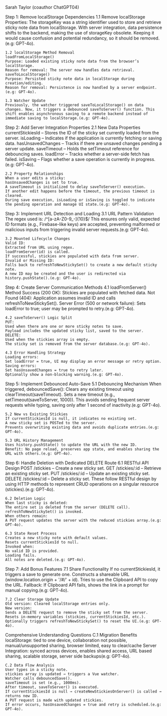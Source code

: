 Sarah Taylor (coauthor ChatGPT04)


Step 1: Remove localStorage Dependencies
    1.1 Remove localStorage Properties: The storageKey was a string identifier used to store and retrieve sticky note data from localStorage. With server integration, data persistence shifts to the backend, making the use of storageKey obsolete. Keeping it would cause confusion and potential redundancy, so it should be removed.(e.g: GPT-4o).

    1.2 localStorage Method Removal
    loadFromLocalStorage()
    Purpose: Loaded existing sticky note data from the browser’s localStorage.
    Reason for removal: The server now handles data retrieval.
    saveToLocalStorage()
    Purpose: Persisted sticky note data in localStorage during creation/editing.
    Reason for removal: Persistence is now handled by a server endpoint.(e.g: GPT-4o).

    1.3 Watcher Update
    Previously, the watcher triggered saveToLocalStorage() on data changes. Now, it triggers a debounced saveToServer() function. This shift enables asynchronous saving to a remote backend instead of immediate saving to localStorage.(e.g: GPT-4o).


Step 2: Add Server Integration Properties
    2.1 New Data Properties
    currentStickiesId – Stores the ID of the sticky set currently loaded from the server.
    isLoading – Indicates if the application is currently fetching or saving data.
    hasUnsavedChanges – Tracks if there are unsaved changes pending a server update.
    saveTimeout – Holds the setTimeout reference for debouncing saves.
    loadError – Tracks whether a server-side fetch has failed.
    isSaving – Flags whether a save operation is currently in progress.(e.g: GPT-4o).

    2.2 Property Relationships
    When a user edits a sticky:
    hasUnsavedChanges is set to true.
    A saveTimeout is initialized to delay saveToServer() execution.
    If another edit happens before the timeout, the previous timeout is cleared.
    During save execution, isLoading or isSaving is toggled to indicate the pending operation and manage UI state.(e.g: GPT-4o).


Step 3: Implement URL Detection and Loading
    3.1 URL Pattern Validation
    The regex used is: /^[a-zA-Z0-9_-]{10}$/
    This ensures only valid, expected ID formats (e.g., Firebase-like keys) are accepted, preventing malformed or malicious inputs from triggering invalid server requests.(e.g: GPT-4o).

    3.2 Mounted Lifecycle Changes
    Valid ID:
    Extracted from URL using regex.
    loadFromServer(id) is called.
    If successful, stickies are populated with data from server.
    Invalid or Missing ID:
    Falls back to refreshToNewStickySet() to create a new default sticky note.
    A new ID may be created and the user is redirected via history.pushState().(e.g: GPT-4o).


Step 4: Create Server Communication Methods
    4.1 loadFromServer() Method
    Success (200 OK):
    Stickies are populated with fetched data.
    Not Found (404):
    Application assumes invalid ID and calls refreshToNewStickySet().
    Server Error (500 or network failure):
    Sets loadError to true; user may be prompted to retry.(e.g: GPT-4o).

    4.2 saveToServer() Logic Split
    PUT:
    Used when there are one or more sticky notes to save.
    Payload includes the updated sticky list, saved to the server.
    DELETE:
    Used when the stickies array is empty.
    The sticky set is removed from the server database.(e.g: GPT-4o).

    4.3 Error Handling Strategy
    Loading errors:
    Set loadError = true, UI may display an error message or retry option.
    Saving errors:
    Set hasUnsavedChanges = true to retry later.
    Optionally show a non-blocking warning.(e.g: GPT-4o).

Step 5: Implement Debounced Auto-Save
    5.1 Debouncing Mechanism
    When triggered, debouncedSave():
    Clears any existing timeout using clearTimeout(saveTimeout).
    Sets a new timeout (e.g., setTimeout(saveToServer, 1000)).
    This avoids sending frequent server requests while typing, saving only after 1 second of inactivity.(e.g: GPT-4o).
   
    5.2 New vs Existing Stickies
    If currentStickiesId is null, it indicates no existing set.
    A new sticky set is POSTed to the server.
    Prevents overwriting existing data and avoids duplicate entries.(e.g: GPT-4o).

    5.3 URL History Management
    Uses history.pushState() to update the URL with the new ID.
    Benefit: No page reload, preserves app state, and enables sharing the URL with others.(e.g: GPT-4o).

Step 6: Handle Deletion with Dedicated DELETE Route
    6.1 RESTful API Design
    POST /stickies – Create a new sticky set.
    GET /stickies/:id – Retrieve an existing sticky set.
    PUT /stickies/:id – Update an existing sticky set.
    DELETE /stickies/:id – Delete a sticky set.
    These follow RESTful design by using HTTP methods to represent CRUD operations on a singular resource (stickies).(e.g: GPT-4o).

    6.2 Deletion Logic
    When last sticky is deleted:
    The entire set is deleted from the server (DELETE call).
    refreshToNewStickySet() is invoked.
    When others remain:
    A PUT request updates the server with the reduced stickies array.(e.g: GPT-4o).

    6.3 State Reset Process
    Creates a new sticky note with default values.
    Resets currentStickiesId to null.
    Invoked when:
    No valid ID is provided.
    Loading fails.
    All notes are deleted.(e.g: GPT-4o).

Step 7: Add Bonus Features
    7.1 Share Functionality
    If no currentStickiesId, it triggers a save to generate one.
    Constructs a shareable URL (window.location.origin + '/#/' + id).
    Tries to use the Clipboard API to copy the URL.
    Fallback: If Clipboard API fails, shows the link in a prompt for manual copying.(e.g: GPT-4o).
   
    7.2 Clear Storage Update
    Old version: Cleared localStorage entries only.
    New version:
    Sends a DELETE request to remove the sticky set from the server.
    Resets in-memory variables (stickies, currentStickiesId, etc.).
    Optionally triggers refreshToNewStickySet() to reset the UI.(e.g: GPT-4o).


Comprehensive Understanding Questions
    C.1 Migration Benefits
    localStorage: tied to one device, collaboration not possible, manual/unsupported sharing, browser limited, easy to clear/cache
    Server Integration: synced across devices, enables shared access, URL based sharing, scalable storage, server side backups(e.g: GPT-4o).

    C.2 Data Flow Analysis
    User types in a sticky note.
    stickies array is updated → triggers a Vue watcher.
    Watcher calls debouncedSave().
    saveTimeout is set (e.g., 1000ms).
    After timeout, saveToServer() is executed.
    If currentStickiesId is null → createNewStickiesOnServer() is called → returns new ID.
    A PUT request is made with updated stickies.
    If error occurs, hasUnsavedChanges = true and retry is scheduled.(e.g: GPT-4o).



